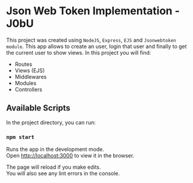 # Json Web Token Implementation - J0bU

This project was created using `NodeJS`, `Express`, `EJS` and `Jsonwebtoken module`. This app allows to create an user, login that user and finally to get the current user to show views. In this project you will find:


 - Routes
 - Views (EJS)
 - Middlewares
 - Modules
 - Controllers

## Available Scripts

In the project directory, you can run:

### `npm start`

Runs the app in the development mode.\
Open [http://localhost:3000](http://localhost:3000) to view it in the browser.

The page will reload if you make edits.\
You will also see any lint errors in the console.


